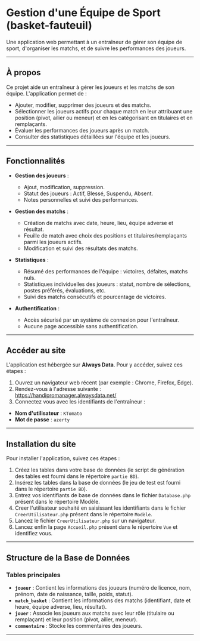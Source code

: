 # Gestion d'une Équipe de Sport (basket-fauteuil)

Une application web permettant à un entraîneur de gérer son équipe de sport, d'organiser les matchs, et de suivre les performances des joueurs.

---

## À propos

Ce projet aide un entraîneur à gérer les joueurs et les matchs de son équipe. L'application permet de :
- Ajouter, modifier, supprimer des joueurs et des matchs.
- Sélectionner les joueurs actifs pour chaque match en leur attribuant une position (pivot, ailier ou meneur) et en les catégorisant en titulaires et en remplaçants.
- Évaluer les performances des joueurs après un match.
- Consulter des statistiques détaillées sur l'équipe et les joueurs.

---

## Fonctionnalités

- **Gestion des joueurs** : 
  - Ajout, modification, suppression.
  - Statut des joueurs : Actif, Blessé, Suspendu, Absent.
  - Notes personnelles et suivi des performances.

- **Gestion des matchs** :
  - Création de matchs avec date, heure, lieu, équipe adverse et résultat.
  - Feuille de match avec choix des positions et titulaires/remplaçants parmi les joueurs actifs.
  - Modification et suivi des résultats des matchs.

- **Statistiques** :
  - Résumé des performances de l'équipe : victoires, défaites, matchs nuls.
  - Statistiques individuelles des joueurs : statut, nombre de sélections, postes préférés, évaluations, etc.
  - Suivi des matchs consécutifs et pourcentage de victoires.

- **Authentification** :
  - Accès sécurisé par un système de connexion pour l'entraîneur.
  - Aucune page accessible sans authentification.

---

## Accéder au site

L'application est hébergée sur **Always Data**. Pour y accéder, suivez ces étapes :

1. Ouvrez un navigateur web récent (par exemple : Chrome, Firefox, Edge).
2. Rendez-vous à l'adresse suivante : https://handipromanager.alwaysdata.net/
3. Connectez vous avec les identifiants de l'entraîneur :
- **Nom d'utilisateur** : `KTomato`
- **Mot de passe** : `azerty`

---

## Installation du site

Pour installer l'application, suivez ces étapes :

1. Créez les tables dans votre base de données (le script de génération des tables est fourni dans le répertoire `partie BD`).
2. Insérez les tables dans la base de données (le jeu de test est fourni dans le répertoire `partie BD`).
3. Entrez vos identifiants de base de données dans le fichier `Database.php` présent dans le répertoire Modèle.
4. Creer l'utilisateur souhaité en saisissant les identifiants dans le fichier `CreerUtilisateur.php` présent dans le répertoire `Modèle`.
5. Lancez le fichier `CreerUtilisateur.php` sur un navigateur.
6. Lancez enfin la page `Accueil.php` présent dans le répertoire `Vue` et identifiez vous.

---

## Structure de la Base de Données

### Tables principales
- **`joueur`** : Contient les informations des joueurs (numéro de licence, nom, prénom, date de naissance, taille, poids, statut).
- **`match_basket`** : Contient les informations des matchs (identifiant, date et heure, équipe adverse, lieu, résultat).
- **`jouer`** : Associe les joueurs aux matchs avec leur rôle (titulaire ou remplaçant) et leur position (pivot, ailier, meneur).
- **`commentaire`** : Stocke les commentaires des joueurs.

---
